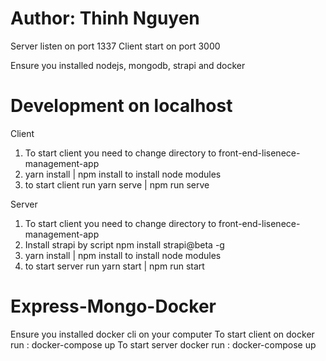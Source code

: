 # Author: Thinh Nguyen

Server listen on port 1337
Client start on port 3000

Ensure you installed nodejs, mongodb, strapi and docker

# Development on localhost

Client

1. To start client you need to change directory to front-end-lisenece-management-app
2. yarn install | npm install to install node modules
3. to start client run yarn serve | npm run serve

Server

1. To start client you need to change directory to front-end-lisenece-management-app
2. Install strapi by script npm install strapi@beta -g
3. yarn install | npm install to install node modules
4. to start server run yarn start | npm run start

# Express-Mongo-Docker

Ensure you installed docker cli on your computer
To start client on docker run : docker-compose up
To start server docker run : docker-compose up
